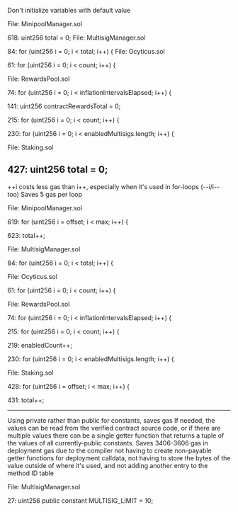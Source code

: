 Don't initialize variables with default value


File: MinipoolManager.sol

618: 		uint256 total = 0;
File: MultisigManager.sol

84: 		for (uint256 i = 0; i < total; i++) {
File: Ocyticus.sol

61: 		for (uint256 i = 0; i < count; i++) {

File: RewardsPool.sol

74: 		for (uint256 i = 0; i < inflationIntervalsElapsed; i++) {

141: 		uint256 contractRewardsTotal = 0;

215: 		for (uint256 i = 0; i < count; i++) {

230: 		for (uint256 i = 0; i < enabledMultisigs.length; i++) {

File: Staking.sol

427: 		uint256 total = 0;
------------------------------------------

++i costs less gas than i++, especially when it's used in for-loops (--i/i-- too)
Saves 5 gas per loop



File: MinipoolManager.sol

619: 		for (uint256 i = offset; i < max; i++) {

623: 				total++;

File: MultisigManager.sol

84: 		for (uint256 i = 0; i < total; i++) {

File: Ocyticus.sol

61: 		for (uint256 i = 0; i < count; i++) {

File: RewardsPool.sol

74: 		for (uint256 i = 0; i < inflationIntervalsElapsed; i++) {

215: 		for (uint256 i = 0; i < count; i++) {

219: 				enabledCount++;

230: 		for (uint256 i = 0; i < enabledMultisigs.length; i++) {

File: Staking.sol

428: 		for (uint256 i = offset; i < max; i++) {

431: 			total++;

---------------------------------------------
 Using private rather than public for constants, saves gas
If needed, the values can be read from the verified contract source code, or if there are multiple values there can be a single getter function that returns a tuple of the values of all currently-public constants. Saves 3406-3606 gas in deployment gas due to the compiler not having to create non-payable getter functions for deployment calldata, not having to store the bytes of the value outside of where it's used, and not adding another entry to the method ID table



File: MultisigManager.sol

27: 	uint256 public constant MULTISIG_LIMIT = 10;
